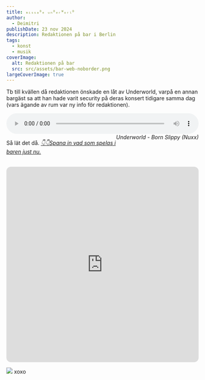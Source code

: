 ```yaml
---
title: ₘᵢₛₛₐᴰₑ ᵤₙᴰₑᵣᵂₒᵣₗᴰ
author:
  - Deimitri
publishDate: 23 nov 2024
description: Redaktionen på bar i Berlin
tags:
  - konst
  - musik
coverImage:
  alt: Redaktionen på bar
  src: src/assets/bar-web-noborder.png
largeCoverImage: true
---
```


Tb till kvällen då redaktionen önskade en låt av Underworld, varpå en annan bargäst sa att han hade varit security på deras konsert tidigare samma dag (vars ägande av rum var ny info för redaktionen).

<audio controls style="width: 100%">
  <source type="audio/mp3" src="/assets/audio/Underworld-Born_Slippy_Nuxx.mp3"></source>
  <source type="audio/ogg" src="/assets/audio/Underworld-Born_Slippy_Nuxx.ogg"></source>
  <p>Your browser does not support the audio element.</p>
</audio>
<i style="float: right;">Underworld - Born Slippy (Nuxx)</i>

<br>

Så lät det då. [*👇👇Spana in vad som spelas i baren just nu.*](https://open.spotify.com/playlist/2XZZ1u1GoPJQWw8hXMaeKD?si=cb5349c35ec64f32)

<br>

<iframe style="border-radius:12px" src="https://open.spotify.com/embed/playlist/5SNp7eSCJgc1vTmIRFSXxZ?utm_source=generator" width="100%" height="512" frameBorder="0" allowfullscreen="" allow="clipboard-write; encrypted-media; fullscreen; picture-in-picture" loading="lazy"></iframe>

<span class="flex flex-row flex-wrap items-baseline max-w-full"><img src="https://image-cdn-ak.spotifycdn.com/image/ab67706c0000da84776cd6d91e97bbc995653ad9">&nbsp;xoxo</span>